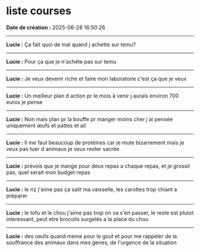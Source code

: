 # liste courses

**Date de création :** 2025-06-28 16:50:26

---

**Lucie :**
Ça fait quoi de mal quand j achette sur temu?

---

**Lucie :**
Pour ça que je n'achète pas sur temu

---

**Lucie :**
Je veux devenir riche et faire mon laboratoire c'est ça que je veux

---

**Lucie :**
Un meilleur plan d action pr le mois à venir j aurais environ 700 euros je pense

---

**Lucie :**
Non mais plan pr la bouffe pr manger moins cher j ai pensée uniquement œufs et pattes et ail

---

**Lucie :**
Il me faut beaucoup de protéines car je mute bizarrement mais je veux pas tuer d animaux je veux rester sacrée

---

**Lucie :**
prévois que je mange pour deux repas a chaque repas, et je grossit pas, quel serait mon budget repas

---

**Lucie :**
le riz j'aime pas ça salit ma vaisselle, les carottes trop chiant a préparer

---

**Lucie :**
le tofu et le chou j'aime pas trop on va s'en passer, le reste est plutot interessant, peut etre brocolis surgelés a la place du chou

---

**Lucie :**
des oeufs quand meme pour le gout et pour me rappeler de la souffrance des animaux dans mes genes, de l'urgence de la situation
